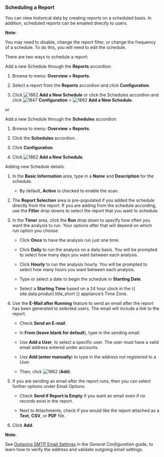 ### Scheduling a Report

You can view historical data by creating reports on a scheduled basis.
In addition, scheduled reports can be emailed directly to users.

**Note:**

You may need to disable, change the report filter, or change the frequency of a schedule. To do this, you will need to edit the schedule.

There are two ways to schedule a report:

Add a new Schedule through the **Reports** accordion:

1.  Browse to menu: **Overview > Reports**.

2.  Select a report from the **Reports** accordion and click **Configuration**.

3.  Click ![1862](../images/1862.png) **Add a New Schedule** or click the Schedules accordion and click ![1847](../images/1847.png)
    **Configuration** > ![1862](../images/1862.png) **Add a New Schedule**.

or

Add a new Schedule through the **Schedules** accordion:

1.  Browse to menu: **Overview > Reports**.

2.  Click the **Schedules** accordion.

3.  Click **Configuration**.

4.  Click ![1862](../images/1862.png) **Add a New Schedule**.

Adding new Schedule details.

1.  In the **Basic Information** area, type in a **Name** and
    **Description** for the schedule.

      - By default, **Active** is checked to enable the scan.

2.  The **Report Selection** area is pre-populated if you added the
    schedule directly from the report. If you are adding from the
    schedule according, use the **Filter** drop downs to select the
    report that you want to schedule.

3.  In the **Timer** area, click the **Run** drop down to specify how
    often you want the analysis to run. Your options after that will
    depend on which run option you choose.

      - Click **Once** to have the analysis run just one time.

      - Click **Daily** to run the analysis on a daily basis. You will
        be prompted to select how many days you want between each
        analysis.

      - Click **Hourly** to run the analysis hourly. You will be
        prompted to select how many hours you want between each
        analysis.

      - Type or select a date to begin the schedule in **Starting Date**.

      - Select a **Starting Time** based on a 24 hour clock in the
        {{ site.data.product.title_short }} appliance’s Time Zone.

4.  Use the **E-Mail after Running** feature to send an email after the
    report has been generated to selected users. The email will include
    a link to the report.

      - Check **Send an E-mail**.

      - In **From (leave blank for default**), type in the sending
        email.

      - Use **Add a User**, to select a specific user. The user must
        have a valid email address entered under accounts.

      - Use **Add (enter manually**) to type in the address not
        registered to a User.

      - Then, click ![1862](../images/1862.png) (**Add**).

5.  If you are sending an email after the report runs, then you can
    select further options under Email Options.

      - Check **Send if Report is Empty** if you want an email even if
        no records exist in the report.

      - Next to Attachments, check if you would like the report attached
        as a **Text**, **CSV**, or **PDF** file.

6.  Click **Add**.

**Note:**

See [Outgoing SMTP Email Settings](../general_configuration/index.html#outgoing-smtp-email-settings)
in the *General Configuration* guide, to learn how to verify the address and validate outgoing email settings.
